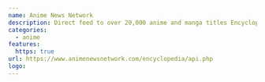 ```yaml
---
name: Anime News Network
description: Direct feed to over 20,000 anime and manga titles Encyclopedia data in XML format.
categories:
  - anime
features:
  https: true
url: https://www.animenewsnetwork.com/encyclopedia/api.php
logo:
---
```

